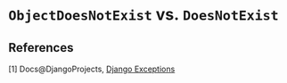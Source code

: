 # ``ObjectDoesNotExist`` vs. ``DoesNotExist``

## References

[1] Docs@DjangoProjects, [Django Exceptions](https://docs.djangoproject.com/en/dev/ref/exceptions/)